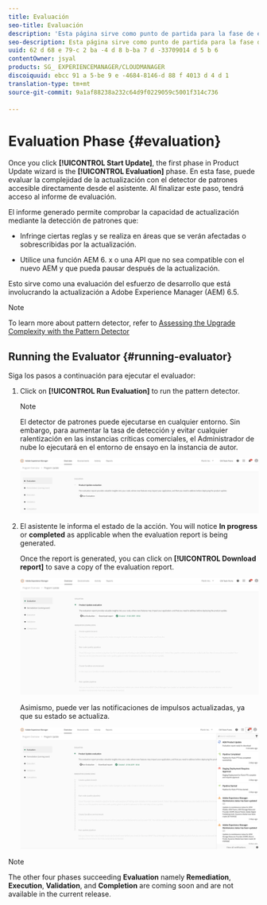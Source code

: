 ```yaml
---
title: Evaluación
seo-title: Evaluación
description: 'Esta página sirve como punto de partida para la fase de evaluación del aprendizaje en el Asistente de actualizaciones de productos. '
seo-description: Esta página sirve como punto de partida para la fase de evaluación del aprendizaje en el Asistente de actualizaciones de productos.
uuid: 62 d 68 e 79-c 2 ba -4 d 8 b-ba 7 d -33709014 d 5 b 6
contentOwner: jsyal
products: SG_ EXPERIENCEMANAGER/CLOUDMANAGER
discoiquuid: ebcc 91 a 5-be 9 e -4684-8146-d 88 f 4013 d 4 d 1
translation-type: tm+mt
source-git-commit: 9a1af88238a232c64d9f0229059c5001f314c736

---
```



# Evaluation Phase {#evaluation}

Once you click **[!UICONTROL Start Update]**, the first phase in Product Update wizard is the **[!UICONTROL Evaluation]** phase. En esta fase, puede evaluar la complejidad de la actualización con el detector de patrones accesible directamente desde el asistente. Al finalizar este paso, tendrá acceso al informe de evaluación.

El informe generado permite comprobar la capacidad de actualización mediante la detección de patrones que:

* Infringe ciertas reglas y se realiza en áreas que se verán afectadas o sobrescribidas por la actualización.

* Utilice una función AEM 6. x o una API que no sea compatible con el nuevo AEM y que pueda pausar después de la actualización.

Esto sirve como una evaluación del esfuerzo de desarrollo que está involucrando la actualización a Adobe Experience Manager (AEM) 6.5.

>[!NOTE]
>To learn more about pattern detector, refer to [Assessing the Upgrade Complexity with the Pattern Detector](https://helpx.adobe.com/experience-manager/6-4/sites/deploying/using/pattern-detector.html)

## Running the Evaluator {#running-evaluator}

Siga los pasos a continuación para ejecutar el evaluador:

1. Click on **[!UICONTROL Run Evaluation]** to run the pattern detector.

   >[!NOTE]
   >El detector de patrones puede ejecutarse en cualquier entorno. Sin embargo, para aumentar la tasa de detección y evitar cualquier ralentización en las instancias críticas comerciales, el Administrador de nube lo ejecutará en el entorno de ensayo en la instancia de autor.

   ![](assets/Run-Evaluation.png)

1. El asistente le informa el estado de la acción. You will notice **In progress** or **completed** as applicable when the evaluation report is being generated.

   Once the report is generated, you can click on **[!UICONTROL Download report]** to save a copy of the evaluation report.

   ![](assets/Evaluation-1.png)

   Asimismo, puede ver las notificaciones de impulsos actualizadas, ya que su estado se actualiza.

   ![](assets/Evaluation-pulse-notification.png)

>[!NOTE]
>The other four phases succeeding **Evaluation** namely **Remediation**, **Execution**, **Validation**, and **Completion** are coming soon and are not available in the current release.
